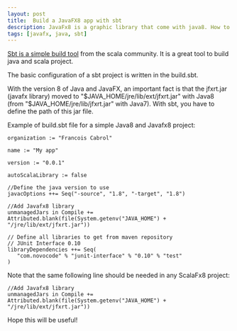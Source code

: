 ```yaml
---
layout: post
title:  Build a JavaFX8 app with sbt
description: JavaFx8 is a graphic library that come with java8. How to configure sbt to build a JavaFx8 application.
tags: [javafx, java, sbt]
---
```


[Sbt is a simple build tool](http://www.scala-sbt.org) from the scala community. It is a great tool to build java and scala project.

The basic configuration of a sbt project is written in the build.sbt.

With the version 8 of Java and JavaFX, an important fact is that the jfxrt.jar (javafx library) moved to "$JAVA_HOME/jre/lib/ext/jfxrt.jar" with Java8 (from "$JAVA_HOME/jre/lib/jfxrt.jar" with Java7). With sbt, you have to define the path of this jar file.

Example of build.sbt file for a simple Java8 and Javafx8 project:

	organization := "Francois Cabrol"

	name := "My app"

	version := "0.0.1"

	autoScalaLibrary := false

	//Define the java version to use
	javacOptions ++= Seq("-source", "1.8", "-target", "1.8")

	//Add Javafx8 library
	unmanagedJars in Compile += Attributed.blank(file(System.getenv("JAVA_HOME") + "/jre/lib/ext/jfxrt.jar"))

	// Define all libraries to get from maven repository
	// JUnit Interface 0.10
	libraryDependencies ++= Seq(
	   "com.novocode" % "junit-interface" % "0.10" % "test"
	)



Note that the same following line should be needed in any ScalaFx8 project:

	//Add Javafx8 library
	unmanagedJars in Compile += Attributed.blank(file(System.getenv("JAVA_HOME") + "/jre/lib/ext/jfxrt.jar"))

Hope this will be useful!
